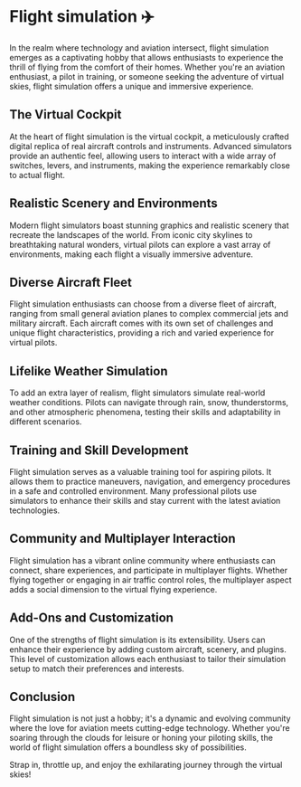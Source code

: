 # Flight simulation ✈️

In the realm where technology and aviation intersect, flight simulation emerges as a captivating hobby that allows enthusiasts to experience the thrill of flying from the comfort of their homes. Whether you're an aviation enthusiast, a pilot in training, or someone seeking the adventure of virtual skies, flight simulation offers a unique and immersive experience.

## The Virtual Cockpit

At the heart of flight simulation is the virtual cockpit, a meticulously crafted digital replica of real aircraft controls and instruments. Advanced simulators provide an authentic feel, allowing users to interact with a wide array of switches, levers, and instruments, making the experience remarkably close to actual flight.

## Realistic Scenery and Environments

Modern flight simulators boast stunning graphics and realistic scenery that recreate the landscapes of the world. From iconic city skylines to breathtaking natural wonders, virtual pilots can explore a vast array of environments, making each flight a visually immersive adventure.

## Diverse Aircraft Fleet

Flight simulation enthusiasts can choose from a diverse fleet of aircraft, ranging from small general aviation planes to complex commercial jets and military aircraft. Each aircraft comes with its own set of challenges and unique flight characteristics, providing a rich and varied experience for virtual pilots.

## Lifelike Weather Simulation

To add an extra layer of realism, flight simulators simulate real-world weather conditions. Pilots can navigate through rain, snow, thunderstorms, and other atmospheric phenomena, testing their skills and adaptability in different scenarios.

## Training and Skill Development

Flight simulation serves as a valuable training tool for aspiring pilots. It allows them to practice maneuvers, navigation, and emergency procedures in a safe and controlled environment. Many professional pilots use simulators to enhance their skills and stay current with the latest aviation technologies.

## Community and Multiplayer Interaction

Flight simulation has a vibrant online community where enthusiasts can connect, share experiences, and participate in multiplayer flights. Whether flying together or engaging in air traffic control roles, the multiplayer aspect adds a social dimension to the virtual flying experience.

## Add-Ons and Customization

One of the strengths of flight simulation is its extensibility. Users can enhance their experience by adding custom aircraft, scenery, and plugins. This level of customization allows each enthusiast to tailor their simulation setup to match their preferences and interests.

## Conclusion

Flight simulation is not just a hobby; it's a dynamic and evolving community where the love for aviation meets cutting-edge technology. Whether you're soaring through the clouds for leisure or honing your piloting skills, the world of flight simulation offers a boundless sky of possibilities.

Strap in, throttle up, and enjoy the exhilarating journey through the virtual skies!
